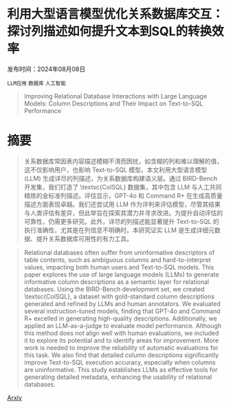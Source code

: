 # 利用大型语言模型优化关系数据库交互：探讨列描述如何提升文本到SQL的转换效率

发布时间：2024年08月08日

`LLM应用` `数据库` `人工智能`

> Improving Relational Database Interactions with Large Language Models: Column Descriptions and Their Impact on Text-to-SQL Performance

# 摘要

> 关系数据库常因表内容描述模糊不清而困扰，如含糊的列和难以理解的值，这不仅影响用户，也影响 Text-to-SQL 模型。本文利用大型语言模型 (LLM) 生成详尽的列描述，为关系数据库构建语义层。通过 BIRD-Bench 开发集，我们打造了 \textsc{ColSQL} 数据集，其中包含 LLM 与人工共同精炼的金标准列描述。评估显示，GPT-4o 和 Command R+ 在生成高质量描述方面表现卓越。我们还尝试用 LLM 作为评判来评估模型，尽管其结果与人类评估有差异，但此举旨在探索其潜力并寻求改进。为提升自动评估的可靠性，仍需更多研究。此外，详尽的列描述能显著提升 Text-to-SQL 的执行准确性，尤其是在列信息不明确时。本研究证实 LLM 是生成详细元数据、提升关系数据库可用性的有力工具。

> Relational databases often suffer from uninformative descriptors of table contents, such as ambiguous columns and hard-to-interpret values, impacting both human users and Text-to-SQL models. This paper explores the use of large language models (LLMs) to generate informative column descriptions as a semantic layer for relational databases. Using the BIRD-Bench development set, we created \textsc{ColSQL}, a dataset with gold-standard column descriptions generated and refined by LLMs and human annotators. We evaluated several instruction-tuned models, finding that GPT-4o and Command R+ excelled in generating high-quality descriptions. Additionally, we applied an LLM-as-a-judge to evaluate model performance. Although this method does not align well with human evaluations, we included it to explore its potential and to identify areas for improvement. More work is needed to improve the reliability of automatic evaluations for this task. We also find that detailed column descriptions significantly improve Text-to-SQL execution accuracy, especially when columns are uninformative. This study establishes LLMs as effective tools for generating detailed metadata, enhancing the usability of relational databases.

[Arxiv](https://arxiv.org/abs/2408.04691)